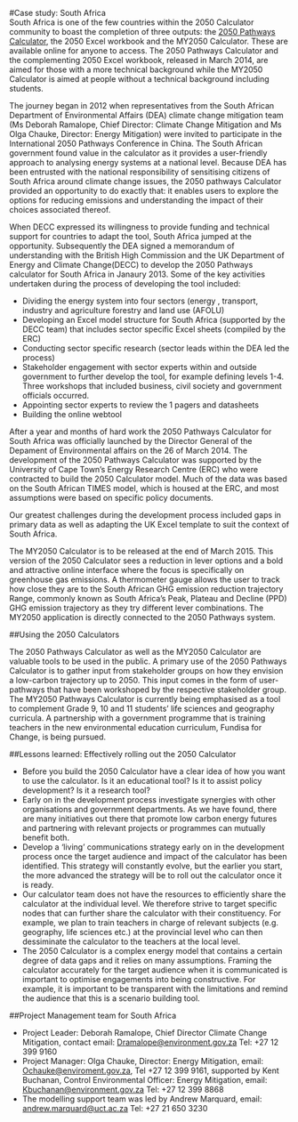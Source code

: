 #Case study: South Africa	
South Africa is one of the few countries within the 2050 Calculator community to boast the completion of three outputs: the [2050 Pathways Calculator](http://2050.lateral.co.za), the 2050 Excel workbook and the MY2050 Calculator. These are available online for anyone to access. The 2050 Pathways Calculator and the complementing 2050 Excel workbook, released in March 2014, are aimed for those with a more technical background while the MY2050 Calculator is aimed at people without a technical background including students. 

The journey began in 2012 when representatives from the South African Department of Environmental Affairs (DEA) climate change mitigation team (Ms Deborah Ramalope, Chief Director: Climate Change Mitigation and Ms Olga Chauke, Director: Energy Mitigation) were invited to participate in the International 2050 Pathways Conference in China. The South African government found value in the  calculator  as it provides a user-friendly approach to analysing energy systems at a national level.  Because DEA has been entrusted with the national responsibility of sensitising citizens of South Africa around climate change issues, the 2050 pathways Calculator provided an opportunity to do exactly that: it enables users to explore the options for reducing emissions and  understanding the impact of their choices associated thereof. 

When DECC expressed its willingness to provide funding and technical support for countries to adapt the tool, South Africa jumped at the opportunity. Subsequently the DEA signed a memorandum of understanding with the British High Commission and the UK Department of Energy and Climate Change(DECC) to develop the 2050 Pathways calculator for South Africa in Janaury 2013.  Some of the key activities undertaken during the process of developing the tool included: 

*	Dividing the energy system into four sectors (energy , transport, industry and agriculture forestry and land use (AFOLU)
*	Developing an Excel model structure for South Africa (supported by the DECC team) that includes sector specific Excel sheets (compiled by the ERC)
*	Conducting sector specific research (sector leads within the DEA led the process)
*	Stakeholder engagement with sector experts within and outside government to further develop the tool, for example defining levels 1-4. Three workshops that included business, civil society and government officials occurred. 
*	Appointing sector experts to review the 1 pagers and datasheets
*	Building the online webtool

After a year and months of hard work the 2050 Pathways Calculator for South Africa was officially launched by the Director General of the Depament of Environmental affairs on the 26 of March 2014. The development of the 2050 Pathways Calculator was supported by the University of Cape Town’s Energy Research Centre (ERC) who were contracted to build the 2050 Calculator model. Much of the data was based on the South African TIMES model, which is housed at the ERC, and most assumptions were based on specific policy documents.

Our greatest challenges during the development process included gaps in primary data as well as adapting the UK Excel template to suit the context of South Africa. 

The MY2050 Calculator is to be released at the end of  March 2015. This version of the 2050 Calculator sees a reduction in lever options and a bold and attractive online interface where the focus is specifically on greenhouse gas emissions. A thermometer gauge allows the user to track how close they are to the South African GHG emission reduction trajectory Range, commonly known as South Africa’s Peak, Plateau and Decline (PPD) GHG emission trajectory as they try different lever combinations.  The MY2050 application is directly connected to the 2050 Pathways system.

##Using the 2050 Calculators

The 2050 Pathways Calculator as well as the MY2050 Calculator are valuable tools to be used in the public. A primary use of the 2050 Pathways Calculator is to gather input from stakeholder groups on how they envision a low-carbon trajectory up to 2050. This input comes in the form of user-pathways that have been workshoped by the respective stakeholder group. The MY2050 Pathways Calculator is currently being emphasised as a tool to complement Grade 9, 10 and 11 students’ life sciences and geography curricula. A partnership with a government programme that is training teachers in the new environmental education curriculum, Fundisa for Change, is being pursued.

##Lessons learned: Effectively rolling out the 2050 Calculator 

* Before you build the 2050 Calculator have a clear idea of how you want to use the calculator. Is it an educational tool? Is it to assist policy development? Is it a research tool? 
* Early on in the development process investigate synergies with other organisations and government departments. As we have found, there are many initiatives out there that promote low carbon energy futures and partnering with relevant projects or programmes can mutually benefit both. 
*	Develop a ‘living’ communications strategy early on in the development process once the target audience and impact of the calculator has been identified. This strategy will constantly evolve, but the earlier you start, the more advanced the strategy will be to roll out the calculator once it is ready.
*	Our calculator team does not have the resources to efficiently share the calculator at the individual level. We therefore strive to target specific nodes that can further share the calculator with their constituency. For example, we plan to train teachers in charge of relevant subjects (e.g. geography, life sciences etc.) at the provincial level who can then dessiminate the calculator to the teachers at the local level. 
*	The 2050 Calculator is a complex energy model that contains a certain degree of data gaps and it relies on many assumptions. Framing the calculator accurately for the target audience when it is communicated is important to optimise engagements into being constructive. For example, it is important to be transparent with the limitations and remind the audience that this is a scenario building tool. 

##Project Management team for South Africa 

* Project Leader: Deborah Ramalope, Chief Director Climate Change Mitigation, contact email: <Dramalope@environment.gov.za> Tel: +27 12 399 9160
* Project Manager: Olga Chauke, Director: Energy Mitigation, email: <Ochauke@enviroment.gov.za>, Tel +27 12 399 9161, supported by Kent Buchanan, Control Environmental Officer: Energy Mitigation, email: Kbuchanan@environment.gov.za  Tel: +27 12 399 8868
* The modelling support team was led by Andrew Marquard, email: <andrew.marquard@uct.ac.za>  Tel: +27 21 650 3230


